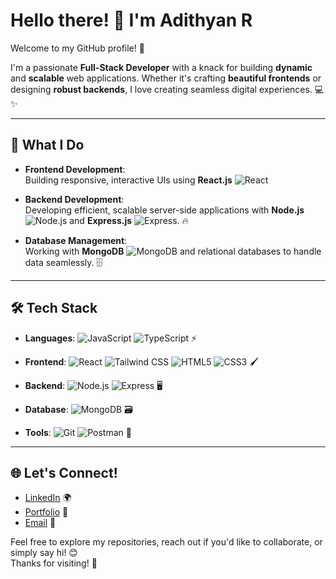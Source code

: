 # Hello there! 👋 I'm Adithyan R  

Welcome to my GitHub profile! 🚀

I'm a passionate **Full-Stack Developer** with a knack for building **dynamic** and **scalable** web applications. Whether it's crafting **beautiful frontends** or designing **robust backends**, I love creating seamless digital experiences. 💻✨

---

## 🔧 What I Do  

- **Frontend Development**:  
  Building responsive, interactive UIs using **React.js** ![React](https://img.shields.io/badge/React-61DAFB?style=flat-square&logo=react&logoColor=black)

- **Backend Development**:  
  Developing efficient, scalable server-side applications with **Node.js** ![Node.js](https://img.shields.io/badge/Node.js-339933?style=flat-square&logo=node.js&logoColor=white) and **Express.js** ![Express](https://img.shields.io/badge/Express.js-000000?style=flat-square&logo=express&logoColor=white). 🔥

- **Database Management**:  
  Working with **MongoDB** ![MongoDB](https://img.shields.io/badge/MongoDB-47A248?style=flat-square&logo=mongodb&logoColor=white) and relational databases to handle data seamlessly. 🗄️
---

## 🛠️ Tech Stack  

- **Languages**: 
  ![JavaScript](https://img.shields.io/badge/JavaScript-ED8B00?style=flat-square&logo=javascript&logoColor=white) 
  ![TypeScript](https://img.shields.io/badge/TypeScript-3178C6?style=flat-square&logo=typescript&logoColor=white) ⚡

- **Frontend**: 
  ![React](https://img.shields.io/badge/React-61DAFB?style=flat-square&logo=react&logoColor=black) 
  ![Tailwind CSS](https://img.shields.io/badge/Tailwind_CSS-06B6D4?style=flat-square&logo=tailwindcss&logoColor=white) 
  ![HTML5](https://img.shields.io/badge/HTML5-E34F26?style=flat-square&logo=html5&logoColor=white) 
  ![CSS3](https://img.shields.io/badge/CSS3-1572B6?style=flat-square&logo=css3&logoColor=white) 🖌️

- **Backend**: 
  ![Node.js](https://img.shields.io/badge/Node.js-339933?style=flat-square&logo=node.js&logoColor=white) 
  ![Express](https://img.shields.io/badge/Express.js-000000?style=flat-square&logo=express&logoColor=white) 🖥️

- **Database**: 
  ![MongoDB](https://img.shields.io/badge/MongoDB-47A248?style=flat-square&logo=mongodb&logoColor=white) 🗃️

- **Tools**: 
  ![Git](https://img.shields.io/badge/Git-F05032?style=flat-square&logo=git&logoColor=white) 
  ![Postman](https://img.shields.io/badge/Postman-FF6C37?style=flat-square&logo=postman&logoColor=white) 🔧

---

## 🌐 Let's Connect!  

- [LinkedIn](https://www.linkedin.com/in/ad2001) 🌍  
- [Portfolio](https://adx2001.netlify.app/) 💼  
- [Email](mailto:adithyanr@example.com) 📧  

Feel free to explore my repositories, reach out if you'd like to collaborate, or simply say hi! 😊  
Thanks for visiting! 🙌
